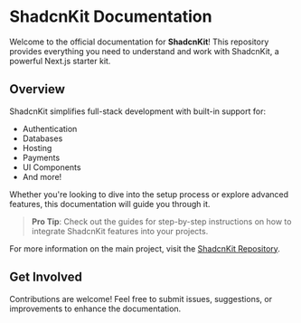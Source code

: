 # ShadcnKit Documentation

Welcome to the official documentation for **ShadcnKit**! This repository provides everything you need to understand and work with ShadcnKit, a powerful Next.js starter kit.

## Overview

ShadcnKit simplifies full-stack development with built-in support for:

- Authentication
- Databases
- Hosting
- Payments
- UI Components
- And more!

Whether you're looking to dive into the setup process or explore advanced features, this documentation will guide you through it.

> **Pro Tip**: Check out the guides for step-by-step instructions on how to integrate ShadcnKit features into your projects.

For more information on the main project, visit the [ShadcnKit Repository](https://github.com/your-username/shadcnkit).

## Get Involved

Contributions are welcome! Feel free to submit issues, suggestions, or improvements to enhance the documentation.

